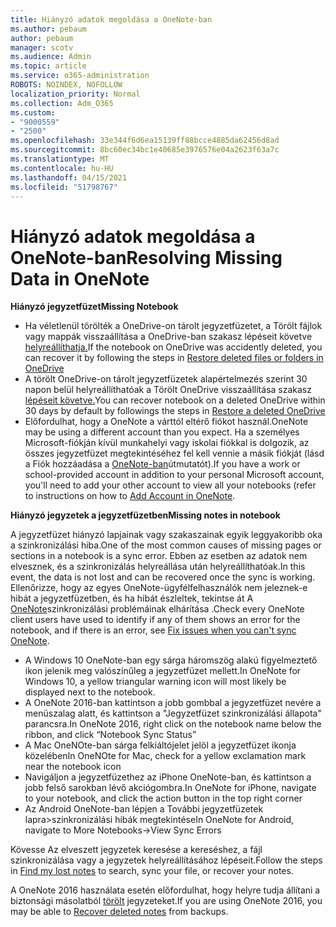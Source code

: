 ```yaml
---
title: Hiányzó adatok megoldása a OneNote-ban
ms.author: pebaum
author: pebaum
manager: scotv
ms.audience: Admin
ms.topic: article
ms.service: o365-administration
ROBOTS: NOINDEX, NOFOLLOW
localization_priority: Normal
ms.collection: Adm_O365
ms.custom:
- "9000559"
- "2500"
ms.openlocfilehash: 33e344f6d6ea15139ff88bcce4885da62456d8ad
ms.sourcegitcommit: 8bc60ec34bc1e40685e3976576e04a2623f63a7c
ms.translationtype: MT
ms.contentlocale: hu-HU
ms.lasthandoff: 04/15/2021
ms.locfileid: "51798767"
---
```

# <a name="resolving-missing-data-in-onenote"></a><span data-ttu-id="a857d-102">Hiányzó adatok megoldása a OneNote-ban</span><span class="sxs-lookup"><span data-stu-id="a857d-102">Resolving Missing Data in OneNote</span></span>

<span data-ttu-id="a857d-103">**Hiányzó jegyzetfüzet**</span><span class="sxs-lookup"><span data-stu-id="a857d-103">**Missing Notebook**</span></span>

- <span data-ttu-id="a857d-104">Ha véletlenül törölték a OneDrive-on tárolt jegyzetfüzetet, a Törölt fájlok vagy mappák visszaállítása a OneDrive-ban szakasz lépéseit követve [helyreállíthatja.](https://support.office.com/article/949ada80-0026-4db3-a953-c99083e6a84f)</span><span class="sxs-lookup"><span data-stu-id="a857d-104">If the notebook on OneDrive was accidently deleted, you can recover it by following the steps in [Restore deleted files or folders in OneDrive](https://support.office.com/article/949ada80-0026-4db3-a953-c99083e6a84f)</span></span>
- <span data-ttu-id="a857d-105">A törölt OneDrive-on tárolt jegyzetfüzetek alapértelmezés szerint 30 napon belül helyreállíthatóak a Törölt OneDrive visszaállítása szakasz [lépéseit követve.](https://docs.microsoft.com/onedrive/restore-deleted-onedrive)</span><span class="sxs-lookup"><span data-stu-id="a857d-105">You can recover notebook on a deleted OneDrive within 30 days by default by followings the steps in [Restore a deleted OneDrive](https://docs.microsoft.com/onedrive/restore-deleted-onedrive)</span></span>
- <span data-ttu-id="a857d-106">Előfordulhat, hogy a OneNote a várttól eltérő fiókot használ.</span><span class="sxs-lookup"><span data-stu-id="a857d-106">OneNote may be using a different account than you expect.</span></span> <span data-ttu-id="a857d-107">Ha a személyes Microsoft-fiókján kívül munkahelyi vagy iskolai fiókkal is dolgozik, az összes jegyzetfüzet megtekintéséhez fel kell vennie a másik fiókját (lásd a Fiók hozzáadása a [OneNote-ban](https://support.office.com/article/5afff855-54ee-47e4-a773-db048d4ac299)útmutatót).</span><span class="sxs-lookup"><span data-stu-id="a857d-107">If you have a work or school-provided account in addition to your personal Microsoft account, you'll need to add your other account to view all your notebooks (refer to instructions on how to [Add Account in OneNote](https://support.office.com/article/5afff855-54ee-47e4-a773-db048d4ac299).</span></span>

<span data-ttu-id="a857d-108">**Hiányzó jegyzetek a jegyzetfüzetben**</span><span class="sxs-lookup"><span data-stu-id="a857d-108">**Missing notes in notebook**</span></span>

<span data-ttu-id="a857d-109">A jegyzetfüzet hiányzó lapjainak vagy szakaszainak egyik leggyakoribb oka a szinkronizálási hiba.</span><span class="sxs-lookup"><span data-stu-id="a857d-109">One of the most common causes of missing pages or sections in a notebook is a sync error.</span></span> <span data-ttu-id="a857d-110">Ebben az esetben az adatok nem elvesznek, és a szinkronizálás helyreállása után helyreállíthatóak.</span><span class="sxs-lookup"><span data-stu-id="a857d-110">In this event, the data is not lost and can be recovered once the sync is working.</span></span> <span data-ttu-id="a857d-111">Ellenőrizze, hogy az egyes OneNote-ügyfélfelhasználók nem jeleznek-e hibát a jegyzetfüzetben, és ha hibát észleltek, tekintse át A [OneNote](https://support.office.com/article/299495ef-66d1-448f-90c1-b785a6968d45)szinkronizálási problémáinak elhárítása .</span><span class="sxs-lookup"><span data-stu-id="a857d-111">Check every OneNote client users have used to identify if any of them shows an error for the notebook, and if there is an error, see [Fix issues when you can't sync OneNote](https://support.office.com/article/299495ef-66d1-448f-90c1-b785a6968d45).</span></span>

- <span data-ttu-id="a857d-112">A Windows 10 OneNote-ban egy sárga háromszög alakú figyelmeztető ikon jelenik meg valószínűleg a jegyzetfüzet mellett.</span><span class="sxs-lookup"><span data-stu-id="a857d-112">In OneNote for Windows 10, a yellow triangular warning icon will most likely be displayed next to the notebook.</span></span>
- <span data-ttu-id="a857d-113">A OneNote 2016-ban kattintson a jobb gombbal a jegyzetfüzet nevére a menüszalag alatt, és kattintson a "Jegyzetfüzet szinkronizálási állapota" parancsra.</span><span class="sxs-lookup"><span data-stu-id="a857d-113">In OneNote 2016, right click on the notebook name below the ribbon, and click “Notebook Sync Status”</span></span>
- <span data-ttu-id="a857d-114">A Mac OneNOte-ban sárga felkiáltójelet jelöl a jegyzetfüzet ikonja közelében</span><span class="sxs-lookup"><span data-stu-id="a857d-114">In OneNOte for Mac, check for a yellow exclamation mark near the notebook icon</span></span>
- <span data-ttu-id="a857d-115">Navigáljon a jegyzetfüzethez az iPhone OneNote-ban, és kattintson a jobb felső sarokban lévő akciógombra.</span><span class="sxs-lookup"><span data-stu-id="a857d-115">In OneNote for iPhone, navigate to your notebook, and click the action button in the top right corner</span></span>
- <span data-ttu-id="a857d-116">Az Android OneNote-ban lépjen a További jegyzetfüzetek lapra>szinkronizálási hibák megtekintése</span><span class="sxs-lookup"><span data-stu-id="a857d-116">In OneNote for Android, navigate to More Notebooks->View Sync Errors</span></span>

<span data-ttu-id="a857d-117">Kövesse Az [](https://support.office.com/article/32cb2bd7-afe7-44d2-a711-398a88421287) elveszett jegyzetek keresése a kereséshez, a fájl szinkronizálása vagy a jegyzetek helyreállításához lépéseit.</span><span class="sxs-lookup"><span data-stu-id="a857d-117">Follow the steps in [Find my lost notes](https://support.office.com/article/32cb2bd7-afe7-44d2-a711-398a88421287) to search, sync your file, or recover your notes.</span></span>

<span data-ttu-id="a857d-118">A OneNote 2016 használata esetén előfordulhat, hogy helyre tudja állítani a biztonsági másolatból [törölt](https://support.office.com/article/32ed1036-74fd-4c21-bc28-033a486e6b14) jegyzeteket.</span><span class="sxs-lookup"><span data-stu-id="a857d-118">If you are using OneNote 2016, you may be able to [Recover deleted notes](https://support.office.com/article/32ed1036-74fd-4c21-bc28-033a486e6b14) from backups.</span></span>
